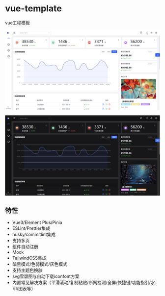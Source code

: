 # vue-template
vue工程模板

![](./images/screenshot1.png)


![](./images/screenshot2.png)

## 特性

- Vue3/Element Plus/Pinia
- ESLint/Prettier集成
- husky/commitlint集成
- 支持多页
- 组件自动注册
- Mock
- TailwindCSS集成
- 暗黑模式/色弱模式/灰色模式
- 支持主题色换肤
- svg雪碧图与自动下载iconfont方案
- 内置常见解决方案（平滑滚动/复制粘贴/断网检测/全屏/快捷键/功能指引/水印/图表等）
